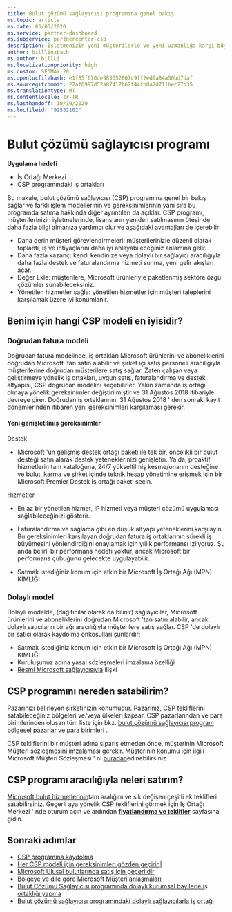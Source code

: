 ```yaml
---
title: Bulut çözümü sağlayıcısı programına genel bakış
ms.topic: article
ms.date: 05/05/2020
ms.service: partner-dashboard
ms.subservice: partnercenter-csp
description: İşletmenizin yeni müşterilerle ve yeni uzmanlığa karşı büyümesini sağlamak için bulut çözümü sağlayıcısı (CSP) programındaki avantajlar ve farklı modeller hakkında daha fazla bilgi edinin.
author: billlinzbach
ms.author: billLi
ms.localizationpriority: high
ms.custom: SEOMAY.20
ms.openlocfilehash: e1f85f670de583052807c9ff2edfa84a50bd7daf
ms.sourcegitcommit: 22af0997d52a87417b62f44fb0a7d711bec77b35
ms.translationtype: MT
ms.contentlocale: tr-TR
ms.lasthandoff: 10/19/2020
ms.locfileid: "92532102"
---
```

# <a name="cloud-solution-provider-program"></a>Bulut çözümü sağlayıcısı programı 

**Uygulama hedefi**

- İş Ortağı Merkezi
- CSP programındaki iş ortakları

Bu makale, bulut çözümü sağlayıcısı (CSP) programına genel bir bakış sağlar ve farklı işlem modellerinin ve gereksinimlerinin yanı sıra bu programda satıma hakkında diğer ayrıntıları da açıklar.  CSP programı, müşterilerinizin işletmelerinde, lisansların yeniden satılmasının ötesinde daha fazla bilgi almanıza yardımcı olur ve aşağıdaki avantajları de içerebilir: 

- Daha derin müşteri görevlendirmeleri: müşterilerinizle düzenli olarak toplantı, iş ve ihtiyaçlarını daha iyi anlayabileceğiniz anlamına gelir.
- Daha fazla kazanç: kendi kendinize veya dolaylı bir sağlayıcı aracılığıyla daha fazla destek ve faturalandırma hizmeti sunma, yeni gelir akışları açar.  
- Değer Ekle: müşterilere, Microsoft ürünleriyle paketlenmiş sektöre özgü çözümler sunabileceksiniz.
- Yönetilen hizmetler sağla: yönetilen hizmetler için müşteri taleplerini karşılamak üzere iyi konumlanır. 

## <a name="which-csp-model-is-best-for-me"></a>Benim için hangi CSP modeli en iyisidir?

### <a name="direct-bill-model"></a>Doğrudan fatura modeli

 Doğrudan fatura modelinde, iş ortakları Microsoft ürünlerini ve aboneliklerini doğrudan Microsoft 'tan satın alabilir ve şirket içi satış personeli aracılığıyla müşterilerine doğrudan müşterilere satış sağlar. Zaten çalışan veya geliştirmeye yönelik iş ortakları, uygun satış, faturalandırma ve destek altyapısı, CSP doğrudan modelini seçebilirler. Yakın zamanda iş ortağı olmaya yönelik gereksinimler değiştirilmiştir ve 31 Ağustos 2018 itibariyle devreye girer. Doğrudan iş ortaklarının, 31 Ağustos 2018 ' den sonraki kayıt dönemlerinden itibaren yeni gereksinimleri karşılaması gerekir.

#### <a name="new-expanded-requirements"></a>Yeni genişletilmiş gereksinimler

Destek

- Microsoft 'un gelişmiş destek ortağı paketi ile tek bir, öncelikli bir bulut desteği satın alarak destek yeteneklerinizi genişletin. Ya da, proaktif hizmetlerin tam kataloğuna, 24/7 yükseltilmiş kesme/onarım desteğine ve bulut, karma ve şirket içinde teknik hesap yönetimine erişmek için bir Microsoft Premier Destek Iş ortağı paketi seçin.

Hizmetler

- En az bir yönetilen hizmet, IP hizmeti veya müşteri çözümü uygulaması sağlabileceğinizi gösterir. 

- Faturalandırma ve sağlama gibi en düşük altyapı yeteneklerini karşılayın. Bu gereksinimleri karşılayan doğrudan fatura iş ortaklarının sürekli iş büyümesini yönlendirdiğini onaylamak için yıllık performansı izliyoruz. Şu anda belirli bir performans hedefi yoktur, ancak Microsoft bir performans çubuğunu gelecekte uygulayabilir.

- Satmak istediğiniz konum için etkin bir Microsoft İş Ortağı Ağı (MPN) KIMLIĞI

### <a name="indirect-model"></a>Dolaylı model

Dolaylı modelde, (dağıtıcılar olarak da bilinir) sağlayıcılar, Microsoft ürünlerini ve aboneliklerini doğrudan Microsoft 'tan satın alabilir, ancak dolaylı satıcıların bir ağı aracılığıyla müşterilere satış sağlar. CSP 'de dolaylı bir satıcı olarak kaydolma önkoşulları şunlardır:

- Satmak istediğiniz konum için etkin bir Microsoft İş Ortağı Ağı (MPN) KIMLIĞI
- Kuruluşunuz adına yasal sözleşmeleri imzalama özelliği
- [Resmi Microsoft sağlayıcısıyla](https://partnercenter.microsoft.com/partner/find-a-provider) ilişki

## <a name="where-can-i-sell-through-the-csp-program"></a>CSP programını nereden satabilirim?

Pazarınızı belirleyen şirketinizin konumudur. Pazarınız, CSP tekliflerini satabileceğiniz bölgeleri ve/veya ülkeleri kapsar. CSP pazarlarından ve para birimlerinden oluşan tüm liste için bkz. [bulut çözümü sağlayıcısı program bölgesel pazarlar ve para birimleri](regional-authorization-overview.md) .

CSP tekliflerini bir müşteri adına sipariş etmeden önce, müşterinin Microsoft Müşteri sözleşmesini imzalaması gerekir. Müşterinin konumu için ilgili Microsoft Müşteri Sözleşmesi ' ni [buradan](agreements.md)edinebilirsiniz.  

## <a name="what-can-i-sell-through-the-csp-program"></a>CSP programı aracılığıyla neleri satırım?

[Microsoft bulut hizmetlerinin](https://partner.microsoft.com/cloud-solution-provider/products-and-services)tam aralığını ve sık değişen çeşitli ek teklifleri satabilirsiniz. Geçerli aya yönelik CSP tekliflerini görmek için Iş Ortağı Merkezi ' nde oturum açın ve ardından [**fiyatlandırma ve teklifler**](https://partnercenter.microsoft.com/pcv/sales) sayfasına gidin.

## <a name="next-steps"></a>Sonraki adımlar

- [CSP programına kaydolma](enrolling-in-the-csp-program.md)
- [Her CSP modeli için gereksinimleri gözden geçirin](https://partnercenter.microsoft.com/partner/cloud-solution-provider)|
- [Microsoft Ulusal bulutlarında satış için geçerlidir](csp-national-clouds-overview.md)
- [Bölgeye ve dile göre Microsoft Müşteri anlaşmaları](agreements.md)
- [Bulut Çözümü Sağlayıcısı programında dolaylı kurumsal bayilerle iş ortaklığı yapma](indirect-provider-tasks-in-partner-center.md)
- [Bulut çözümü sağlayıcısı programındaki dolaylı sağlayıcılarla iş ortağı](indirect-reseller-tasks-in-partner-center.md)
